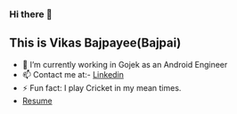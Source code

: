 ### Hi there 👋
## This is Vikas Bajpayee(Bajpai)
- 🔭 I’m currently working in Gojek as an Android Engineer
- 📫 Contact me at:- <a href = "https://www.linkedin.com/in/vikas-bajpayee-4a17aa106/">Linkedin</a>
- ⚡ Fun fact: I play Cricket in my mean times.
-   <a href = "https://drive.google.com/file/d/18hroB9Ei8gV4RX7wK3b8aVTM9TqElUlb/view?usp=sharing"> Resume </a>
